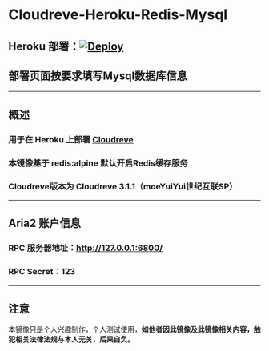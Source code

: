 # Cloudreve-Heroku-Redis-Mysql
## Heroku 部署：[![Deploy](https://www.herokucdn.com/deploy/button.svg)](https://heroku.com/deploy)
## 部署页面按要求填写Mysql数据库信息
---
## 概述
### 用于在 Heroku 上部署 [Cloudreve](https://cloudreve.org/)
### 本镜像基于 redis:alpine 默认开启Redis缓存服务
### Cloudreve版本为 Cloudreve 3.1.1（moeYuiYui世纪互联SP）
---
## Aria2 账户信息
### RPC 服务器地址：http://127.0.0.1:6800/
### RPC Secret：123
---
## 注意
本镜像只是个人兴趣制作，个人测试使用，**如他者因此镜像及此镜像相关内容，触犯相关法律法规与本人无关，后果自负。**
